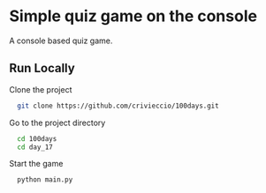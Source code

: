 # Simple quiz game on the console

A console based quiz game.

## Run Locally

Clone the project

```bash
  git clone https://github.com/crivieccio/100days.git
```

Go to the project directory

```bash
  cd 100days
  cd day_17
```

Start the game

```bash
  python main.py
```
